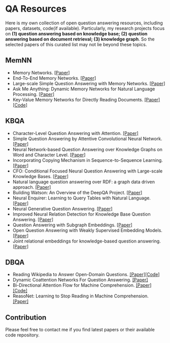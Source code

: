 # QA Resources
Here is my own collection of open question answering resources, including papers, datasets, code(if available). Particularly, my research projects focus on **(1) question answering based on knowledge base; (2) question answering based on document retrieval; (3) knowledge graph**. So the selected papers of this curated list may not lie beyond these topics.



## MemNN

- Memory Networks. [[Paper]](https://arxiv.org/pdf/1410.3916)
- End-To-End Memory Networks. [[Paper]](https://arxiv.org/pdf/1503.08895.pdf)
- Large-scale Simple Question Answering with Memory Networks. [[Paper]](https://arxiv.org/pdf/1506.02075.pdf)
- Ask Me Anything: Dynamic Memory Networks for Natural Language Processing. [[Paper]](https://pdfs.semanticscholar.org/04ee/77ef1143af8b19f71c63b8c5b077c5387855.pdf?_ga=2.262510276.979348402.1503942137-499880439.1499836627)
- Key-Value Memory Networks for Directly Reading Documents. [[Paper]](https://arxiv.org/pdf/1606.03126)[[Code]](https://github.com/siyuanzhao/key-value-memory-networks)




## KBQA

- Character-Level Question Answering with Attention. [[Paper]](https://arxiv.org/pdf/1604.00727.pdf)
- Simple Question Answering by Attentive Convolutional Neural Network. [[Paper]](https://arxiv.org/pdf/1606.03391)
- Neural Network-based Question Answering over Knowledge Graphs on Word and Character Level. [[Paper]](https://pdfs.semanticscholar.org/fb6f/dc8874812f691ed7f1dca168e72304aeb1e5.pdf)
- Incorporating Copying Mechanism in Sequence-to-Sequence Learning. [[Paper]](https://arxiv.org/pdf/1603.06393.pdf)
- CFO: Conditional Focused Neural Question Answering with Large-scale Knowledge Bases. [[Paper]](https://arxiv.org/pdf/1606.01994.pdf)
- Natural language question answering over RDF: a graph data driven approach. [[Paper]](https://pdfs.semanticscholar.org/cb4d/277a51da6894fe5143013978567ef5f805c8.pdf)
- Building Watson: An Overview of the DeepQA Project. [[Paper]](https://www.aaai.org/ojs/index.php/aimagazine/article/view/2303/2165)
- Neural Enquirer: Learning to Query Tables with Natural Language. [[Paper]](https://arxiv.org/pdf/1512.00965.pdf)
- Neural Generative Question Answering. [[Paper]](https://arxiv.org/pdf/1512.01337.pdf)
- Improved Neural Relation Detection for Knowledge Base Question Answering. [[Paper]](https://arxiv.org/pdf/1704.06194.pdf)
- Question Answering with Subgraph Embeddings. [[Paper]](https://arxiv.org/pdf/1406.3676.pdf)
- Open Question Answering with Weakly Supervised Embedding Models. [[Paper]](https://arxiv.org/pdf/1404.4326.pdf)
- Joint relational embeddings for knowledge-based question answering. [[Paper]](https://pdfs.semanticscholar.org/eabb/8ddbd2b9cae7e2169d7f6681a5e7694ec088.pdf)



## DBQA

- Reading Wikipedia to Answer Open-Domain Questions. [[Paper]](https://arxiv.org/pdf/1704.00051.pdf)[[Code]](https://github.com/facebookresearch/DrQA)
- Dynamic Coattention Networks For Question Answering. [[Paper]](https://arxiv.org/pdf/1611.01604.pdf)
- Bi-Directional Attention Flow for Machine Comprehension. [[Paper]](https://arxiv.org/pdf/1611.01603)[[Code]](https://github.com/allenai/bi-att-flow)
- ReasoNet: Learning to Stop Reading in Machine Comprehension. [[Paper]](https://arxiv.org/pdf/1609.05284.pdf)




## Contribution

Please feel free to contact me if you find latest papers or their available code repository.

## 